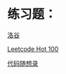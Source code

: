 # 练习题：

[洛谷](洛谷/洛谷.md "洛谷")

[Leetcode Hot 100](<Leetcode Hot 100/Leetcode Hot 100.md> "Leetcode Hot 100")

[代码随想录](代码随想录/代码随想录.md "代码随想录")
